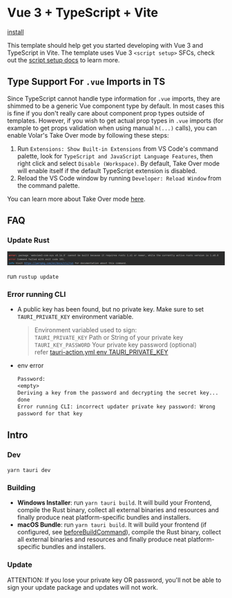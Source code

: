 # Vue 3 + TypeScript + Vite

[install](https://tauri.app/v1/guides/getting-started/setup/vite)

This template should help get you started developing with Vue 3 and TypeScript in Vite. The template uses Vue 3 `<script setup>` SFCs, check out the [script setup docs](https://v3.vuejs.org/api/sfc-script-setup.html#sfc-script-setup) to learn more.

## Type Support For `.vue` Imports in TS

Since TypeScript cannot handle type information for `.vue` imports, they are shimmed to be a generic Vue component type by default. In most cases this is fine if you don't really care about component prop types outside of templates. However, if you wish to get actual prop types in `.vue` imports (for example to get props validation when using manual `h(...)` calls), you can enable Volar's Take Over mode by following these steps:

1. Run `Extensions: Show Built-in Extensions` from VS Code's command palette, look for `TypeScript and JavaScript Language Features`, then right click and select `Disable (Workspace)`. By default, Take Over mode will enable itself if the default TypeScript extension is disabled.
2. Reload the VS Code window by running `Developer: Reload Window` from the command palette.

You can learn more about Take Over mode [here](https://github.com/johnsoncodehk/volar/discussions/471).

## FAQ

### Update Rust

![img.png](./public/image/img.png)

run `rustup update`

### Error running CLI

- A public key has been found, but no private key. Make sure to set `TAURI_PRIVATE_KEY` environment variable.

    > Environment variabled used to sign:  
    `TAURI_PRIVATE_KEY`  Path or String of your private key  
    `TAURI_KEY_PASSWORD`  Your private key password (optional)  
    > refer [tauri-action.yml env TAURI_PRIVATE_KEY](./.github/workflows/tauri-action.yml)

- env error
    ```text
    Password:
    <empty>
    Deriving a key from the password and decrypting the secret key... done
    Error running CLI: incorrect updater private key password: Wrong password for that key
    ```

## Intro

### Dev

`yarn tauri dev`

### Building

- **Windows Installer**: run `yarn tauri build`. It will build your Frontend, compile the Rust binary, collect all external binaries and resources and finally produce neat platform-specific bundles and installers.
- **macOS Bundle**: run `yarn tauri build`. It will build your frontend (if configured, see [beforeBuildCommand](https://tauri.app/v1/api/config#buildconfig.beforebuildcommand)), compile the Rust binary, collect all external binaries and resources and finally produce neat platform-specific bundles and installers.

### Update

ATTENTION: If you lose your private key OR password, you'll not be able to sign your update package and updates will not work.
